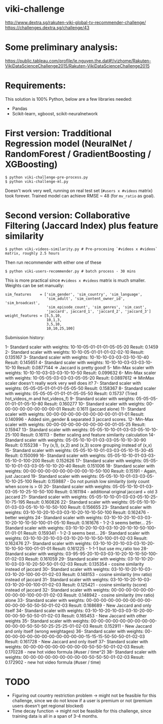 viki-challenge
==============

http://www.dextra.sg/rakuten-viki-global-tv-recommender-challenge/
https://challenges.dextra.sg/challenge/43

# Some preliminary analysis:
https://public.tableau.com/profile/le.nguyen.the.dat#!/vizhome/Rakuten-VikiDataScienceChallenge2015/Rakuten-VikiDataScienceChallenge2015

# Requirements:
This solution is 100% Python, below are a few libraries needed:

- Pandas
- Scikit-learn, xgboost, scikit-neuralnetwork

# First version: Tradditional Regression model (NeuralNet / RandomForest / GradientBoosting / XGBoosting)

    $ python viki-challenge-pre-process.py
    $ python viki-challenge-ml.py

Doesn't work very well, running on real test set (`#users x #videos` matrix) took forever.
Trained model can achieve RMSE ~ 48 (for `mv_ratio` as goal).

# Second version: Collaborative Filtering (Jaccard Index) plus feature similarity

    $ python viki-videos-similarity.py # Pre-procesing `#videos x #videos` matrix, roughly 2.5 hours

Then run recommender with either one of these

    $ python viki-users-recommender.py # batch process - 30 mins

This is more practical since `#videos x #videos` matrix is much smaller.
Weights can be set manually:

    sim_features    = ['sim_gender', 'sim_country', 'sim_language',
                       'sim_adult', 'sim_content_owner_id', 'sim_broadcast',
                       'sim_episode_count', 'sim_genres', 'sim_cast',
                       'jaccard', jaccard_1', 'jaccard_2', 'jaccard_3']
    weight_features = [5,5,10,
                       10,1,3,
                       3,5,10,
                       10,10,25,100]

Submission history:

1- Standard scaler with weights: 10-10-05-01-01-01-05-05-20           Result: 0.1459
2- Standard scaler with weights: 10-10-05-01-01-01-02-02-10           Result: 0.135167
3- Standard scaler with weights: 10-10-10-03-03-03-10-10-40           Result: 0.145651
4- Standard scaler with weights: 10-10-10-03-03-03-10-10-10           Result: 0.0877144 => Jaccard is pretty good!
5- Min-Max  scaler with weights: 10-10-10-03-03-03-10-10-50           Result: 0.099632
6- Min-Max  scaler with weights: 10-05-05-03-03-03-05-05-20           Result: 0.0897612 => MinMax scaler doesn't really work very well does it?
7- Standard scaler with weights: 05-05-05-01-01-01-05-05-50           Result: 0.158367
8- Standard scaler with weights: 05-05-05-01-01-01-05-05-50           Result: 0.15737 (Tried hot_videos_m and hot_videos_f)
9- Standard scaler with weights: 05-05-05-01-01-01-05-10-80           Result: 0.160277
10- Standard scaler with weights: 00-00-00-00-00-00-00-00-01           Result: 0.1611 (jaccard alone)
11- Standard scaler with weights: 00-00-00-00-00-00-00-00-00-01-01-01  Result: 0.140996 - Added sim_gender & separated 3 jaccard scores.
12- Min-Max  scaler with weights: 00-00-00-00-00-00-00-00-00-01-05-25  Result: 0.15947
13- Standard scaler with weights: 05-05-10-10-01-03-03-05-10-10-25-100 Result: 0.16113 - Better scaling and feature similarity calculation
14- Standard scaler with weights: 05-05-10-10-01-03-03-05-10-10-30-90  Result: 0.155238 - Try (x,1), (x,2) and (x,3) score grouping instead of (x,x)
15- Standard scaler with weights: 05-05-10-10-01-03-03-05-10-15-30-45  Result: 0.150099
16- Standard scaler with weights: 05-05-10-10-01-03-03-05-10-0-100-200 Result: 0.152626
17- Standard scaler with weights: 05-05-10-10-01-03-03-05-10-10-20-40  Result: 0.151006
18- Standard scaler with weights: 00-00-00-00-00-00-00-00-00-10-50-100 Result: 0.15191 - Again, just Jaccard
19- Standard scaler with weights: 05-05-10-10-01-03-03-05-10-10-25-100 Result: 0.159887 - Do not punish low similarity (only count when score is > 0)
20- Standard scaler with weights: 05-05-10-10-01-03-03-05-10-25-10-50-100 Result: 0.161194 - additional original jaccard + old 3 jaccard
21- Standard scaler with weights: 05-05-10-10-01-03-03-05-10-25-10-75-195 Result: 0.160826
22- Standard scaler with weights: 05-05-10-10-01-03-03-05-10-10-10-50-100 Result: 0.156655
23- Standard scaler with weights: 03-10-10-20-10-03-03-10-20-10-10-50-100 Result: 0.162476 - better weights
24- Standard scaler with weights: 03-10-10-20-10-03-03-10-20-10-10-50-100-01-05-10 Result: 0.161676 - 1-2-3 seems better...
25- Standard scaler with weights: 03-10-10-20-10-03-03-10-20-10-10-50-100-01-01-01 Result: 0.159341 - 1-2-3 seems best...
26- Standard scaler with weights: 03-10-10-20-10-03-03-10-20-10-10-50-100-01-02-03 Result: 0.162476
27- Standard scaler with weights: 03-10-10-20-10-03-03-10-20-10-10-50-100-01-01-01 Result: 0.161225 - 1-1-1 but use mv_ratio too
28- Standard scaler with weights: 03-95-95-20-10-03-03-10-20-10-10-50-100-01-02-03 Result: 0.161059
29- Standard scaler with weights: 03-10-10-20-10-03-03-10-20-50-50-01-02-03        Result: 0.135354 - cosine similarity instead of jaccard
30- Standard scaler with weights: 03-10-10-20-10-03-03-10-20-100-00-01-02-03       Result: 0.148153 - cosine similarity (mv ratio) instead of jaccard
31- Standard scaler with weights: 03-10-10-20-10-03-03-10-20-00-100-01-02-03       Result: 0.125421 - cosine similarity (score) instead of jaccard
32- Standard scaler with weights: 00-00-00-00-00-00-00-00-00-100-00-01-02-03       Result: 0.148942 - cosine similarity (mv ratio) alone
33- Standard scaler with weights: 00-00-00-00-00-00-00-00-00-00-00-00-50-50-50-01-02-03 Result: 0.168689 - New Jaccard and only itself
34- Standard scaler with weights: 03-10-10-20-10-03-03-10-20-00-00-00-50-50-50-01-02-03 Result: 0.165453 - New Jaccard with other weights
35- Standard scaler with weights: 00-00-00-00-00-00-00-00-00-00-00-00-50-50-50-25-25-25-01-02-03  Result: 0.152911 - New Jaccard and only itself (wrong weightages)
36- Standard scaler with weights: 00-00-00-00-00-00-00-00-00-00-00-00-15-15-15-50-50-50-01-02-03  Result: 0.161728 - New Jaccard and only itself
37- Standard scaler with weights: 00-00-00-00-00-00-00-00-00-50-50-50-01-02-03 Result: 0.170228 - new hot video formula (#user / time^2)
38- Standard scaler with weights: 00-00-00-00-00-00-00-00-00-50-50-50-01-02-03 Result: 0.172902 - new hot video formula (#user / time)

# TODO
- Figuring out country restriction problem -> might not be feasible for this challenge, since we do not know if a user is premium or not (premium users doesn't get regional blocked)
- Time decay function -> might not be feasible for this challenge, since training data is all in a span of 3-4 months.
